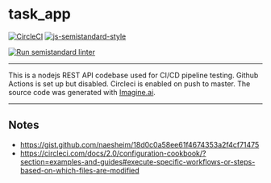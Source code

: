# task_app

[![CircleCI](https://circleci.com/gh/seannam/task_app.svg?style=shield&circle-token=62dad195929deeba277690a3b7eac2d3b3f9fc66)](<LINK>)
[![js-semistandard-style](https://img.shields.io/badge/code%20style-semistandard-brightgreen.svg)](https://github.com/standard/semistandard)

[![Run semistandard linter](https://github.com/seannam/task_app/actions/workflows/semistandard.yml/badge.svg)](https://github.com/seannam/task_app/actions/workflows/semistandard.yml)

---

This is a nodejs REST API codebase used for CI/CD pipeline testing. Github Actions is set up but disabled. Circleci is enabled on push to master. The source code was generated with [Imagine.ai](https://imagine.ai).

---

## Notes

- https://gist.github.com/naesheim/18d0c0a58ee61f4674353a2f4cf71475
- https://circleci.com/docs/2.0/configuration-cookbook/?section=examples-and-guides#execute-specific-workflows-or-steps-based-on-which-files-are-modified